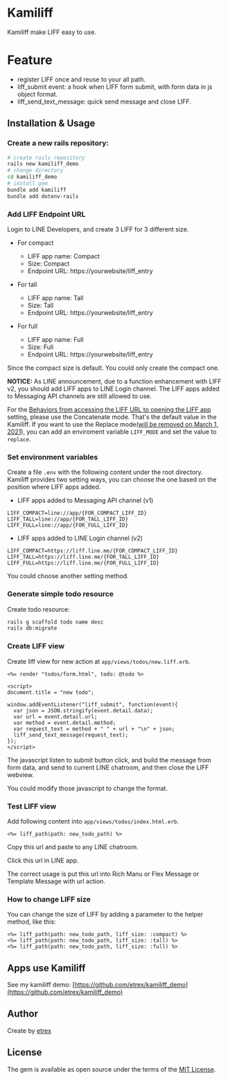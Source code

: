 # Kamiliff
Kamiliff make LIFF easy to use.

# Feature
- register LIFF once and reuse to your all path.
- liff_submit event: a hook when LIFF form submit, with form data in js object format.
- liff_send_text_message: quick send message and close LIFF.

## Installation & Usage
### Create a new rails repository:

```bash
# create rails repository
rails new kamiliff_demo
# change directory
cd kamiliff_demo
# install gem
bundle add kamiliff
bundle add dotenv-rails
```

### Add LIFF Endpoint URL
Login to LINE Developers, and create 3 LIFF for 3 different size.

- For compact
  - LIFF app name: Compact
  - Size: Compact
  - Endpoint URL: https://yourwebsite/liff_entry

- For tall
  - LIFF app name: Tall
  - Size: Tall
  - Endpoint URL: https://yourwebsite/liff_entry

- For full
  - LIFF app name: Full
  - Size: Full
  - Endpoint URL: https://yourwebsite/liff_entry

Since the compact size is default. You could only create the compact one.

**NOTICE:** As LINE announcement, due to a function enhancement with LIFF v2, you should add LIFF apps to LINE Login channel. The LIFF apps added to Messaging API channels are still allowed to use.

For the [Behaviors from accessing the LIFF URL to opening the LIFF app](https://developers.line.biz/en/docs/liff/opening-liff-app/#redirect-flow) setting, please use the Concatenate mode. That's the default value in the Kamiliff. If you want to use the Replace mode([will be removed on March 1, 2021](https://developers.line.biz/en/news/2020/11/20/discontinue-replace-mode-announcement/)), you can add an enviroment variable `LIFF_MODE` and set the value to `replace`.

### Set environment variables
Create a file `.env` with the following content under the root directory. Kamiliff provides two setting ways, you can choose the one based on the position where LIFF apps added.

- LIFF apps added to Messaging API channel (v1)
```
LIFF_COMPACT=line://app/{FOR_COMPACT_LIFF_ID}
LIFF_TALL=line://app/{FOR_TALL_LIFF_ID}
LIFF_FULL=line://app/{FOR_FULL_LIFF_ID}
```

- LIFF apps added to LINE Login channel (v2)
```
LIFF_COMPACT=https://liff.line.me/{FOR_COMPACT_LIFF_ID}
LIFF_TALL=https://liff.line.me/{FOR_TALL_LIFF_ID}
LIFF_FULL=https://liff.line.me/{FOR_FULL_LIFF_ID}
```

You could choose another setting method.

### Generate simple todo resource
Create todo resource:

```bash
rails g scaffold todo name desc
rails db:migrate
```

### Create LIFF view
Create liff view for new action at `app/views/todos/new.liff.erb`.

```
<%= render "todos/form.html", todo: @todo %>

<script>
document.title = "new todo";

window.addEventListener("liff_submit", function(event){
  var json = JSON.stringify(event.detail.data);
  var url = event.detail.url;
  var method = event.detail.method;
  var request_text = method + " " + url + "\n" + json;
  liff_send_text_message(request_text);
});
</script>
```

The javascript listen to submit button click, and build the message from form data, and send to current LINE chatroom, and then close the LIFF webview.

You could modify those javascript to change the format.

### Test LIFF view
Add following content into `app/views/todos/index.html.erb`.

```
<%= liff_path(path: new_todo_path) %>
```

Copy this url and paste to any LINE chatroom.

Click this url in LINE app.

The correct usage is put this url into Rich Manu or Flex Message or Template Message with url action.

### How to change LIFF size
You can change the size of LIFF by adding a parameter to the helper method, like this:

```
<%= liff_path(path: new_todo_path, liff_size: :compact) %>
<%= liff_path(path: new_todo_path, liff_size: :tall) %>
<%= liff_path(path: new_todo_path, liff_size: :full) %>
```

## Apps use Kamiliff
See my kamiliff demo: [https://github.com/etrex/kamiliff_demo](https://github.com/etrex/kamiliff_demo)

## Author
Create by [etrex](https://etrex.tw)

## License
The gem is available as open source under the terms of the [MIT License](https://opensource.org/licenses/MIT).
